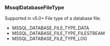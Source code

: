 ### MssqlDatabaseFileType
Supported in v5.0+
File type of a database file.

- MSSQL_DATABASE_FILE_TYPE_DATA
- MSSQL_DATABASE_FILE_TYPE_FILESTREAM
- MSSQL_DATABASE_FILE_TYPE_LOG
